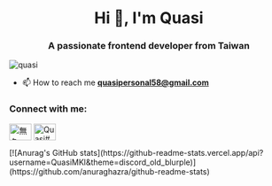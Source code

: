 <h1 align="center">Hi 👋, I'm Quasi</h1>
<h3 align="center">A passionate frontend developer from Taiwan</h3>

<p align="left"> <img src="https://komarev.com/ghpvc/?username=quasi&label=Profile%20views&color=0e75b6&style=flat" alt="quasi" /> </p>

- 📫 How to reach me **quasipersonal58@gmail.com**

<h3 align="left">Connect with me:</h3>
<p align="left">
<a href="https://www.youtube.com/c/無名" target="blank"><img align="center" src="https://raw.githubusercontent.com/rahuldkjain/github-profile-readme-generator/master/src/images/icons/Social/youtube.svg" alt="無名" height="30" width="40" /></a>
<a href="https://discord.gg/Quasi#4867" target="blank"><img align="center" src="https://raw.githubusercontent.com/rahuldkjain/github-profile-readme-generator/master/src/images/icons/Social/discord.svg" alt="Quasi#4867" height="30" width="40" /></a>
</p>
[![Anurag's GitHub stats](https://github-readme-stats.vercel.app/api?username=QuasiMKl&theme=discord_old_blurple)](https://github.com/anuraghazra/github-readme-stats)